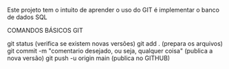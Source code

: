 Este projeto tem o intuito de aprender o uso do GIT é implementar o banco de dados SQL

COMANDOS BÁSICOS GIT

git status (verifica se existem novas versões)
git add . (prepara os arquivos)
git commit -m "comentario desejado, ou seja, qualquer coisa" (publica a nova versão)
git push -u origin main (publica no GITHUB) 
